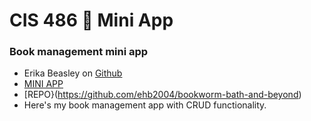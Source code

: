 # CIS 486 📖 Mini App

### Book management mini app
- Erika Beasley on [Github](https://github.com/ehb2004)
- [MINI APP](https://bookworm-bath-and-beyond.onrender.com)
- [REPO}(https://github.com/ehb2004/bookworm-bath-and-beyond)
- Here's my book management app with CRUD functionality.
